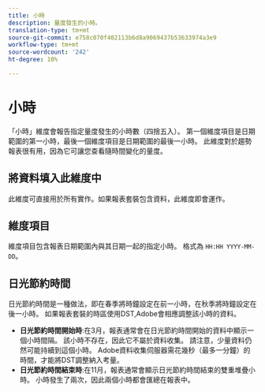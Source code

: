```yaml
---
title: 小時
description: 量度發生的小時。
translation-type: tm+mt
source-git-commit: e758c070f402113b6d8a9069437b53633974a3e9
workflow-type: tm+mt
source-wordcount: '242'
ht-degree: 10%

---
```



# 小時

「小時」維度會報告指定量度發生的小時數（四捨五入）。 第一個維度項目是日期範圍的第一小時，最後一個維度項目是日期範圍的最後一小時。 此維度對於趨勢報表很有用，因為它可讓您查看隨時間變化的量度。

## 將資料填入此維度中

此維度可直接用於所有實作。如果報表套裝包含資料，此維度即會運作。

## 維度項目

維度項目包含報表日期範圍內與其日期一起的指定小時。 格式為 `HH:HH YYYY-MM-DD`。

## 日光節約時間

日光節約時間是一種做法，即在春季將時鐘設定在前一小時，在秋季將時鐘設定在後一小時。 如果報表套裝的時區使用DST,Adobe會相應調整該小時的資料。

* **日光節約時間開始時**:在3月，報表通常會在日光節約時間開始的資料中顯示一個小時間隔。 該小時不存在，因此它不屬於資料收集。 請注意，少量資料仍然可能持續到這個小時。 Adobe資料收集伺服器需花幾秒（最多一分鐘）的時間，才能將DST調整納入考量。
* **日光節約時間結束時**:在11月，報表通常會顯示日光節約時間結束的雙重堆疊小時。 小時發生了兩次，因此兩個小時都會匯總在報表中。
